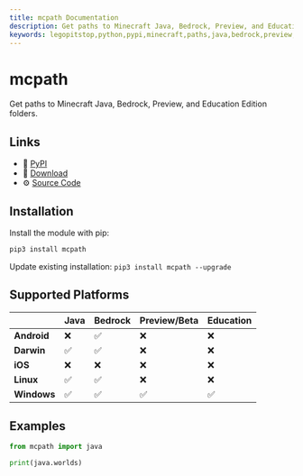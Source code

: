 ```yaml
---
title: mcpath Documentation
description: Get paths to Minecraft Java, Bedrock, Preview, and Education Edition folders.
keywords: legopitstop,python,pypi,minecraft,paths,java,bedrock,preview,education,world,screenshots,resourcepacks,behaviorpacks
---
```


# mcpath

Get paths to Minecraft Java, Bedrock, Preview, and Education Edition folders.

## Links

- :pie: [PyPI](https://pypi.org/project/mcpath)
- :file_folder: [Download](https://github.com/legopitstop/mcpath/releases)
- :gear: [Source Code](https://github.com/legopitstop/mcpath)

## Installation

Install the module with pip:

```bat
pip3 install mcpath
```

Update existing installation: `pip3 install mcpath --upgrade`

## Supported Platforms

|             | Java | Bedrock | Preview/Beta | Education |
| ----------- | ---- | ------- | ------------ | --------- |
| **Android** | ❌   | ✅      | ❌           | ❌        |
| **Darwin**  | ✅   | ✅      | ❌           | ❌        |
| **iOS**     | ❌   | ❌      | ❌           | ❌        |
| **Linux**   | ✅   | ✅      | ❌           | ❌        |
| **Windows** | ✅   | ✅      | ✅           | ✅        |

## Examples

```Python
from mcpath import java

print(java.worlds)
```
